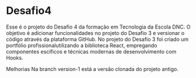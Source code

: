 # Desafio4
Esse é o projeto do Desafio 4 da formação em Tecnologia da Escola DNC. O objetivo é adicionar funcionalidades no projeto do Desafio 3 e versionar o código através da plataforma GitHub.
No projeto do Desafio 3 foi criado  um portfólio profissionalutilizando a biblioteca React, empregando componentes escíficos e técnicas modernas de desenvolvimento com Hooks. 

Melhorias
Na branch version-1 está a versão clonada do projeto antigo.
                           
